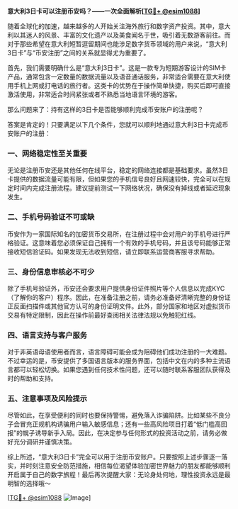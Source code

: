 **意大利3日卡可以注册币安吗？——一次全面解析[[TG💪+ @esim1088](https://t.me/s/esim1088)]**

随着全球化的加速，越来越多的人开始关注海外旅行和数字资产投资。其中，意大利以其迷人的风景、丰富的文化遗产以及美食闻名于世，吸引着无数游客前往。而对于那些希望在意大利短暂逗留期间也能涉足数字货币领域的用户来说，“意大利3日卡”与“币安注册”之间的关系就显得尤为重要了。

首先，我们需要明确什么是“意大利3日卡”。这是一款专为短期游客设计的SIM卡产品，通常包含一定数量的数据流量以及语音通话服务，非常适合需要在意大利使用手机上网或打电话的旅行者。这类卡的优势在于操作简单快捷，购买后即可直接激活使用，非常适合时间紧张或者不熟悉当地语言环境的游客。

那么问题来了：持有这样的3日卡是否能够顺利完成币安账户的注册呢？

答案是肯定的！只要满足以下几个条件，您就可以顺利地通过意大利3日卡完成币安账户的注册：

### 一、网络稳定性至关重要

无论是注册币安还是其他任何在线平台，稳定的网络连接都是基础要求。虽然3日卡提供的数据流量可能有限，但如果您的手机信号良好且网速较快，完全可以在规定时间内完成注册流程。建议提前测试一下网络状况，确保没有掉线或者延迟现象发生。

### 二、手机号码验证不可或缺

币安作为一家国际知名的加密货币交易所，在注册过程中会对用户的手机号进行严格验证。这意味着您必须保证自己拥有一个有效的手机号码，并且该号码能够正常接收短信验证码。如果发现无法收到短信，请立即联系运营商客服寻求帮助。

### 三、身份信息审核必不可少

除了手机号验证外，币安还会要求用户提供身份证件照片等个人信息以完成KYC（了解你的客户）程序。因此，在准备注册之前，请务必准备好清晰完整的身份证正反面扫描件或其他官方认可的身份证明文件。此外，部分国家和地区对虚拟货币交易有特定限制，因此在操作前最好查阅相关法律法规以免触犯红线。

### 四、语言支持与客户服务

对于非英语母语使用者而言，语言障碍可能会成为阻碍他们成功注册的一大难题。不过幸运的是，币安提供了多国语言版本的服务界面，包括中文在内的多种主流语言都可以轻松切换。如果您遇到任何技术性问题，还可以随时联系客服团队获得及时的帮助和支持。

### 五、注意事项及风险提示

尽管如此，在享受便利的同时也要保持警惕，避免落入诈骗陷阱。比如某些不良分子会冒充正规机构诱骗用户输入敏感信息；还有一些高风险项目打着“低门槛高回报”的幌子诱导新手入局。因此，在决定参与任何形式的投资活动之前，请务必做好充分调研并谨慎决策。

综上所述，“意大利3日卡”完全可以用于注册币安账户。只要按照上述步骤逐一落实，并时刻注意安全防范措施，相信每位渴望体验加密世界魅力的朋友都能够顺利开启属于自己的数字旅程！最后再次提醒大家：无论身处何地，理性投资永远是最明智的选择哦～

[[TG💪+ @esim1088](https://t.me/s/esim1088) ![Image](https://i.postimg.cc/4NQfJmqS/Snipaste-2025-05-13-00-14-12.png)]